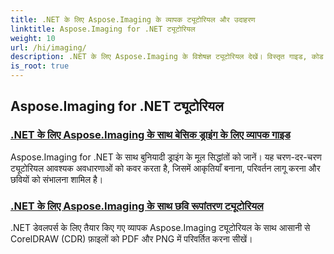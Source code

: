 ```yaml
---
title: .NET के लिए Aspose.Imaging के व्यापक ट्यूटोरियल और उदाहरण
linktitle: Aspose.Imaging for .NET ट्यूटोरियल
weight: 10
url: /hi/imaging/
description: .NET के लिए Aspose.Imaging के विशेषज्ञ ट्यूटोरियल देखें। विस्तृत गाइड, कोड उदाहरण और व्यावहारिक जानकारी के साथ छवियों में हेरफेर, रूपांतरण और प्रक्रिया करना सीखें। .NET अनुप्रयोगों में छवि-हैंडलिंग कार्यों को सरल बनाने का लक्ष्य रखने वाले डेवलपर्स के लिए बिल्कुल सही।
is_root: true
---
```

## Aspose.Imaging for .NET ट्यूटोरियल
### [.NET के लिए Aspose.Imaging के साथ बेसिक ड्राइंग के लिए व्यापक गाइड](./guide-to-basic-drawing/)
Aspose.Imaging for .NET के साथ बुनियादी ड्राइंग के मूल सिद्धांतों को जानें। यह चरण-दर-चरण ट्यूटोरियल आवश्यक अवधारणाओं को कवर करता है, जिसमें आकृतियाँ बनाना, परिवर्तन लागू करना और छवियों को संभालना शामिल है।
### [.NET के लिए Aspose.Imaging के साथ छवि रूपांतरण ट्यूटोरियल](./image-conversion/)
.NET डेवलपर्स के लिए तैयार किए गए व्यापक Aspose.Imaging ट्यूटोरियल के साथ आसानी से CorelDRAW (CDR) फ़ाइलों को PDF और PNG में परिवर्तित करना सीखें।